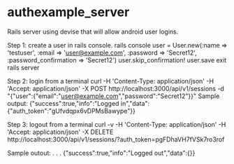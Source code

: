 authexample_server
==================

Rails server using devise that will allow android user logins.

Step 1: create a user in rails console.
rails console
user = User.new(:name => 'testuser', :email => 'user@example.com', :password => 'Secret12', :password_confirmation => 'Secret12')
user.skip_confirmation!
user.save
exit
rails server

Step 2: login from a terminal
curl -H 'Content-Type: application/json' -H 'Accept: application/json' -X POST http://localhost:3000/api/v1/sessions -d "{\"user\":{\"email\":\"user@example.com\",\"password\":\"Secret12\"}}"
Sample output:
{"success":true,"info":"Logged in","data":{"auth_token":"gUfvdqpx6vDPMsBawype"}}

Step 3: logout from a terminal
curl -v -H 'Content-Type: application/json' -H 'Accept: application/json' -X DELETE http://localhost:3000/api/v1/sessions/\?auth_token\=pgFDhaVH7fVSk7ro3rof 

Sample outout:
.
.
.
{"success":true,"info":"Logged out","data":{}}

